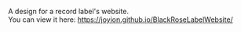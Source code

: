 
A design for a record label's website.  
You can view it here: https://joyion.github.io/BlackRoseLabelWebsite/
